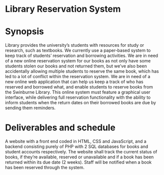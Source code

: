 # Library Reservation System

# Synopsis 
Library provides the university’s students with resources for study or research, such as textbooks. We currently use a paper-based system to keep track of students’ reservation and borrowing activities. We are in need of a new online reservation system for our books as not only have some students stolen our books and not returned them, but we’ve also been accidentally allowing multiple students to reserve the same book, which has led to a lot of conflict within the reservation system. We are in need of a new online web application that can help us keep a track of who has reserved and borrowed what, and enable students to reserve books from the Swinburne Library. This online system must feature a graphical user interface, while delivering full reservation functionality with the ability to inform students when the return dates on their borrowed books are due by sending them reminders.

# Deliverables and schedule

A website with a front end coded in HTML, CSS and JavaScript, and a backend consisting purely of PHP with 2 SQL databases for books and student accounts respectively.
The website shall track the current status of books, if they’re available, reserved or unavailable and if a book has been returned within its due date (2 weeks).
Staff will be notified when a book has been reserved through the system.
